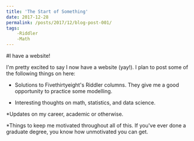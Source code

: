 ```yaml
---
title: 'The Start of Something'
date: 2017-12-28
permalink: /posts/2017/12/blog-post-001/
tags: 
	-Riddler
	-Math
---
```


#I have a website!

I'm pretty excited to say I now have a website (yay!).  I plan to post some of the following things on here:

* Solutions to Fivethirtyeight's Riddler columns.  They give me a good opportunity to practice some modelling. 

* Interesting thoughts on math, statistics, and data science.

*Updates on my career, academic or otherwise.

*Things to keep me motivated throughout all of this.  If you've ever done a graduate degree, you know how unmotivated you can get.



